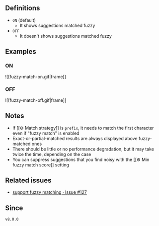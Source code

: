 ## Definitions

- `ON` (default)
    - It shows suggestions matched fuzzy
- `OFF`
    - It doesn't shows suggestions matched fuzzy

## Examples

### ON

![[fuzzy-match-on.gif|frame]]

### OFF

![[fuzzy-match-off.gif|frame]]

## Notes

- If [[⚙️ Match strategy]] is `prefix`, it needs to match the first character even if "fuzzy match" is enabled
- Exact-or-partial-matched results are always displayed above fuzzy-matched ones
- There should be little or no performance degradation, but it may take twice the time, depending on the case
- You can suppress suggestions that you find noisy with the [[⚙️ Min fuzzy match score]] setting

## Related issues

- [support fuzzy matching · Issue \#127](https://github.com/tadashi-aikawa/obsidian-various-complements-plugin/issues/127)

## Since

`v8.0.0`